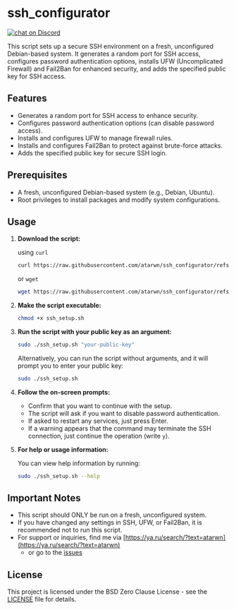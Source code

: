 # ssh_configurator

<a href="https://discord.gg/UA5eb5SsAh">
        <img src="https://img.shields.io/discord/1183477399208345771?color=blue8&label=Discord&logo=discord&style=for-the-badge"
            alt="chat on Discord"></a>

This script sets up a secure SSH environment on a fresh, unconfigured Debian-based system. It generates a random port for SSH access, configures password authentication options, installs UFW (Uncomplicated Firewall) and Fail2Ban for enhanced security, and adds the specified public key for SSH access.

## Features

- Generates a random port for SSH access to enhance security.
- Configures password authentication options (can disable password access).
- Installs and configures UFW to manage firewall rules.
- Installs and configures Fail2Ban to protect against brute-force attacks.
- Adds the specified public key for secure SSH login.

## Prerequisites

- A fresh, unconfigured Debian-based system (e.g., Debian, Ubuntu).
- Root privileges to install packages and modify system configurations.

## Usage

1. **Download the script:**

   using `curl`
   ```bash
   curl https://raw.githubusercontent.com/atarwn/ssh_configurator/refs/heads/main/ssh_configurator.sh -o ssh_configurator.sh
   ```
   or `wget`
   ```bash
   wget https://raw.githubusercontent.com/atarwn/ssh_configurator/refs/heads/main/ssh_configurator.sh
   ```


2. **Make the script executable:**

   ```bash
   chmod +x ssh_setup.sh
   ```

3. **Run the script with your public key as an argument:**

   ```bash
   sudo ./ssh_setup.sh "your-public-key"
   ```

   Alternatively, you can run the script without arguments, and it will prompt you to enter your public key:

   ```bash
   sudo ./ssh_setup.sh
   ```

4. **Follow the on-screen prompts:**
   - Confirm that you want to continue with the setup.
   - The script will ask if you want to disable password authentication.
   - If asked to restart any services, just press Enter.
   - If a warning appears that the command may terminate the SSH connection, just continue the operation (write `y`).

5. **For help or usage information:**

   You can view help information by running:

   ```bash
   sudo ./ssh_setup.sh --help
   ```

## Important Notes

- This script should ONLY be run on a fresh, unconfigured system.
- If you have changed any settings in SSH, UFW, or Fail2Ban, it is recommended not to run this script.
- For support or inquiries, find me via [https://ya.ru/search/?text=atarwn](https://ya.ru/search/?text=atarwn)
  - or go to the [issues](https://github.com/atarwn/ssh_configurator/issues)

## License

This project is licensed under the BSD Zero Clause License - see the [LICENSE](LICENSE) file for details.

